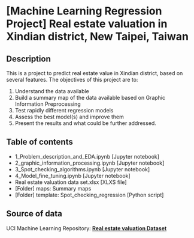 # [Machine Learning Regression Project] Real estate valuation in Xindian district, New Taipei, Taiwan
## Description
This is a project to predict real estate value in Xindian district, based on several features. The objectives of this project are to:
1. Understand the data available
2. Build a summary map of the data available based on Graphic Information Preprocessing
3. Test rapidly different regression models
4. Assess the best model(s) and improve them
5. Present the results and what could be further addressed.

## Table of contents
* 1_Problem_description_and_EDA.ipynb [Jupyter notebook]
* 2_graphic_information_processing.ipynb [Jupyter notebook]
* 3_Spot_checking_algorithms.ipynb [Jupyter notebook]
* 4_Model_fine_tuning.ipynb [Jupyter notebook]
* Real estate valuation data set.xlsx [XLXS file]
* [Folder] maps: Summary maps
* [Folder] template: Spot_checking_regression [Python script]
  
## Source of data
UCI Machine Learning Repository: __[Real estate valuation Dataset](https://archive.ics.uci.edu/ml/datasets/Real+estate+valuation+data+set)__
